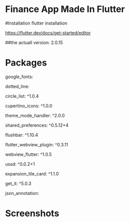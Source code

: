 # Finance App Made In Flutter


#Installation
flutter installation

https://flutter.dev/docs/get-started/editor

##the actuall version: 2.0.15


# Packages 
google_fonts:

dotted_line:

circle_list: ^1.0.4

cupertino_icons: ^1.0.0

theme_mode_handler: ^2.0.0

shared_preferences: ^0.5.12+4

flushbar: ^1.10.4

flutter_webview_plugin: ^0.3.11

webview_flutter: ^1.0.5

ussd: ^0.0.2+1

expansion_tile_card: ^1.1.0

get_it: ^5.0.3

json_annotation:

# Screenshots
